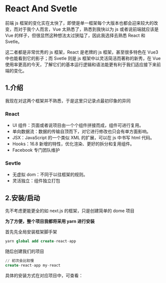 # React And Svetle

前端 js 框架的变化实在太快了，即使是单一框架每个大版本也都会迎来较大的改变，而对于我个人而言，Vue 太熟悉了，熟悉到我快以为 js 或者说前端就应该是 Vue 的样子，但很显然这种想法太过狭隘了，因此我选择去熟悉 React 和 Svetle。

这二者都是非常优秀的 js 框架，React 是老牌的 js 框架，甚至很多特色在 Vue3 中也能看到它的影子；而 Svetle 则是 js 框架中以灵活简洁而著称的新秀，在 Vue 使用率更高的今天，了解它们的基本运行逻辑和语法能更有利于我们适应接下来前端的变化。

## 1.介绍

我现在对这两个框架并不熟悉，于是这里只记录点最初印象的异同

### React

- UI 组件：页面或者说项目由一个个组件拼接而成，组件可进行复用。
- 单向数据流：数据的传输自顶而下，对它进行修改也只会有单方面影响。
- JSX：JavaScript 的一个类似 XML 的扩展，可以在 js 中书写 html 代码。
- Hooks：16.8 新增的特性，优化渲染、更好的拆分和复用组件。
- Facebook 专门团队维护

### Sevtle

- 无虚拟 dom：不同于以往框架的规则。
- 灵活独立：组件独立打包

## 2.安装/启动

先不考虑更能更全的如 next.js 的框架，只是创建简单的 dome 项目

**为了方便，整个项目我都将采用 yarn 进行安装**

首先先全局安装框架脚手架

```sql
yarn global add create-react-app
```

随后创建我们的项目

```sql
// 初次会比较慢
create-react-app my-react
```

具体的安装方式在对应项目中，可查看：
